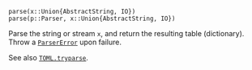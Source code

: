 ```
parse(x::Union{AbstractString, IO})
parse(p::Parser, x::Union{AbstractString, IO})
```

Parse the string  or stream `x`, and return the resulting table (dictionary). Throw a [`ParserError`](@ref) upon failure.

See also [`TOML.tryparse`](@ref).
